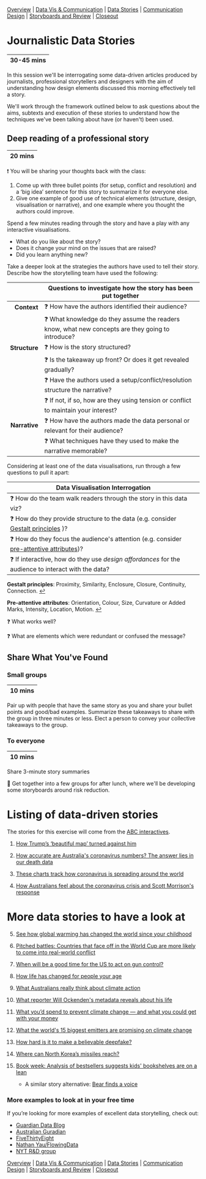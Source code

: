 [Overview](./00_overview.md) |
[Data Vis & Communication](./01_dataviscomms.md) |
[Data Stories](./02_datastories.md) |
[Communication Design](./03_commuicationDesign.md) |
[Storyboards and Review](./04_review.md)  |
[Closeout](./05_closeout.md)

# Journalistic Data Stories

| 30-45 mins |
| ---------- |

In this session we'll be interrogating some data-driven articles produced by journalists,
professional storytellers and designers with the aim of understanding how design elements discussed this morning effectively tell a story.

We'll work through the framework outlined below to ask questions about the aims, subtexts and execution of these stories to understand how the techniques we've been talking about have (or haven't) been used.

## Deep reading of a professional story

| 20 mins |
| ------- |

:heavy_exclamation_mark: You will be sharing your thoughts back with the class:
1.	Come up with three bullet points (for setup, conflict and resolution) and a ‘big idea’ sentence for this story to summarize it for everyone else.
2.	Give one example of good use of technical elements (structure, design, visualisation or narrative), and one example where you thought the authors could improve.


Spend a few minutes reading through the story and have a play with any interactive visualisations.

- What do you like about the story?
- Does it change your mind on the issues that are raised?
- Did you learn anything new?

Take a deeper look at the strategies the authors have used to tell their story. Describe how the storytelling team have used the following:

|               | Questions to investigate how the story has been put together                                |
| -------------:| ------------------------------------------------------------------------------------------- |
|   **Context** | :question: How have the authors identified their audience?                                  |
|               | :question: What knowledge do they assume the readers know, what new concepts are they going to introduce?|
| **Structure** | :question: How is the story structured?                                                     |
|               | :question: Is the takeaway up front? 	Or does it get revealed gradually?                    |
|               | :question: Have the authors used a setup/conflict/resolution structure the narrative?       |
|               | :question: If not, if so, how are they using tension or conflict to maintain your interest? |
| **Narrative** | :question: How have the authors made the data personal or relevant for their audience?      |
|               | :question: What techniques have they used to make the narrative memorable?                  |

Considering at least one of the data visualisations, run through a few questions
to pull it apart:

| Data Visualisation Interrogation                                                                                                                                                                         |
| -------------------------------------------------------------------------------------------------------------------------------------------------------------------------------------------------------- |
| :question: How do the team walk readers through the story in this data viz?                                                                                                                              |
| :question: How do they provide structure to the data (e.g. consider <a id="a1">[Gestalt principles](#f1 "Proximity, Similarity, Enclosure, Closure, Continuity, Connection")</a> )?                      |
| :question: How do they focus the audience's attention (e.g. consider <a id="a2">[pre-attentive attributes](#f2 "Orientation, Colour, Size, Curvature or Added Marks, Intensity, Location, Motion")</a>)? |
| :question: If interactive, how do they use *design affordances* for the audience to interact with the data?                                                                                                                           |

<b id="f1">Gestalt principles</b>: Proximity, Similarity, Enclosure, Closure, Continuity, Connection. [↩](#a1)

<b id="f2">Pre-attentive attributes</b>: Orientation, Colour, Size, Curvature or Added Marks, Intensity, Location, Motion. [↩](#a2)

 :question: What works well?                                                

 :question: What are elements which were redundant or confused the message? 

## Share What You've Found

### Small groups

| 10 mins |
| ------- |

Pair up with people that have the same story as you and share your bullet points and good/bad examples. Summarize these takeaways to share with the group in three minutes or less. Elect a person to convey your collective takeaways to the group.

### To everyone

| 10 mins |
| ------- |


Share 3-minute story summaries

:triangular_flag_on_post: Get together into a few groups for after lunch, where we'll be developing some
storyboards around risk reduction.


# Listing of data-driven stories

The stories for this exercise will come from the [ABC interactives](https://www.abc.net.au/news/interactives/).

1. [How Trump’s ‘beautiful map’ turned against him](https://www.abc.net.au/news/2020-11-08/us-election-results-map-biden-trump-president/12861122)

2. [How accurate are Australia's coronavirus numbers? The answer lies in our death data](https://www.abc.net.au/news/2020-06-23/coronavirus-australia-excess-deaths-data-analysis/12321162)

3. [These charts track how coronavirus is spreading around the world](https://www.abc.net.au/news/2020-05-13/coronavirus-numbers-worldwide-data-tracking-charts/12107500?nw=0)

4. [How Australians feel about the coronavirus crisis and Scott Morrison's response](https://www.abc.net.au/news/2020-04-28/coronavirus-data-feelings-opinions-covid-survey-numbers/12188608)

# More data stories to have a look at


5. [See how global warming has changed the world since your childhood](https://www.abc.net.au/news/2019-12-06/how-climate-change-has-impacted-your-life/11766018)

6. [Pitched battles: Countries that face off in the World Cup are more likely to come into real-world conflict](https://www.abc.net.au/news/2018-06-14/does-the-world-cup-make-countries-more-aggressive-football-war/9699646)

7. [When will be a good time for the US to act on gun control?](https://www.abc.net.au/news/2017-11-01/las-vegas-shooting-gun-control-searches/9030590)

8. [How life has changed for people your age](https://www.abc.net.au/news/2018-12-13/how-life-has-changed-for-people-your-age/10303912)

9. [What Australians really think about climate action](https://www.abc.net.au/news/2020-02-05/australia-attitudes-climate-change-action-morrison-government/11878510)

10. [What reporter Will Ockenden's metadata reveals about his life](https://www.abc.net.au/news/2015-08-24/metadata-what-you-found-will-ockenden/6703626)

11. [What you’d spend to prevent climate change — and what you could get with your money](https://www.abc.net.au/news/2019-12-17/what-youd-spend-to-halt-climate-change-and-what-you-could-get/11784704)

12. [What the world's 15 biggest emitters are promising on climate change](https://www.abc.net.au/news/2015-08-11/climate-change-what-top-15-emitters-are-promising/6686548)

13. [How hard is it to make a believable deepfake?](https://www.abc.net.au/news/2018-09-28/fake-news-how-hard-is-it-to-make-a-deepfake-video/10313906)

14. [Where can North Korea’s missiles reach?](https://www.abc.net.au/news/2017-10-16/north-korea-missile-range-map/8880894)

15. [Book week: Analysis of bestsellers suggests kids' bookshelves are on a lean](https://www.abc.net.au/news/2018-08-22/kids-book-top-100-analysis/10042904)
    - A similar story alternative: [Bear finds a voice](https://www.abc.net.au/news/2018-08-22/bear-finds-a-voice-kids-book-analysis/10002538)

### More examples to look at in your free time

If you’re looking for more examples of excellent data storytelling, check out:
- [Guardian Data Blog](https://www.theguardian.com/data)
- [Australian Guradian](https://www.theguardian.com/australia-news/australia-datablog)
- [FiveThirtyEight](https://fivethirtyeight.com/tag/data-visualization/)
- [Nathan Yau/FlowingData](https://flowingdata.com)
- [NYT R&D group](http://nytlabs.com )


[Overview](./00_overview.md) |
[Data Vis & Communication](./01_dataviscomms.md) |
[Data Stories](./02_datastories.md) |
[Communication Design](./03_commuicationDesign.md) |
[Storyboards and Review](./04_review.md)  |
[Closeout](./05_closeout.md)
